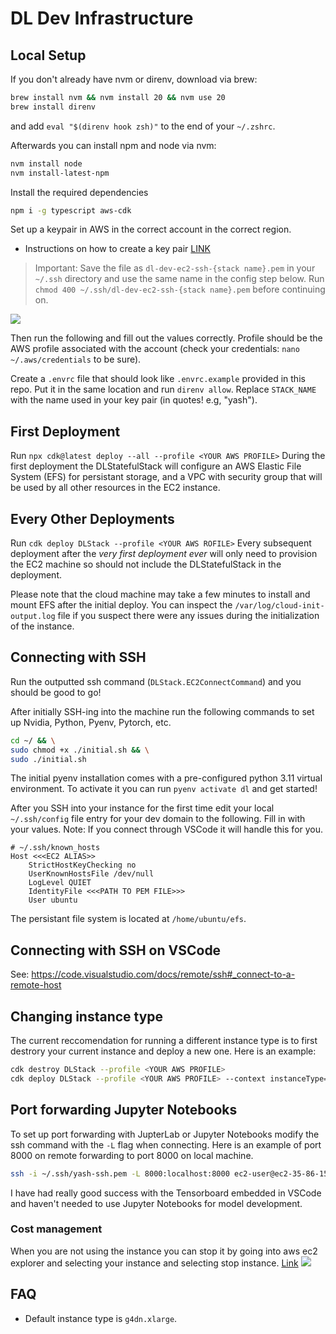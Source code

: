 # DL Dev Infrastructure

## Local Setup

If you don't already have nvm or direnv, download via brew:

```bash
brew install nvm && nvm install 20 && nvm use 20
brew install direnv
```

and add `eval "$(direnv hook zsh)"` to the end of your `~/.zshrc`.

Afterwards you can install npm and node via nvm:

```bash
nvm install node
nvm install-latest-npm
```

Install the required dependencies

```bash
npm i -g typescript aws-cdk
```

Set up a keypair in AWS in the correct account in the correct region.

- Instructions on how to create a key pair [LINK](https://docs.aws.amazon.com/AWSEC2/latest/UserGuide/create-key-pairs.html#having-ec2-create-your-key-pair)

> Important: Save the file as `dl-dev-ec2-ssh-{stack name}.pem` in your `~/.ssh` directory and use the same name in the config step below. Run `chmod 400 ~/.ssh/dl-dev-ec2-ssh-{stack name}.pem` before continuing on.

![](docs/key-pair-instructions.png)

Then run the following and fill out the values correctly.
Profile should be the AWS profile associated with the account (check your credentials: `nano ~/.aws/credentials` to be sure).

Create a `.envrc` file that should look like `.envrc.example` provided in this repo. Put it in the same location and run `direnv allow`. Replace `STACK_NAME` with the name used in your key pair (in quotes! e.g, "yash").

## First Deployment

Run `npx cdk@latest deploy --all --profile <YOUR AWS PROFILE>`
During the first deployment the DLStatefulStack will configure an AWS Elastic File System (EFS) for persistant storage, and a VPC with security group that will be used by all other resources in the EC2 instance.

## Every Other Deployments

Run `cdk deploy DLStack --profile <YOUR AWS ROFILE>`
Every subsequent deployment after the _very first deployment ever_ will only need to provision the EC2 machine so should not include the DLStatefulStack in the deployment.

Please note that the cloud machine may take a few minutes to install and mount EFS after the initial deploy. You can inspect the `/var/log/cloud-init-output.log` file if you suspect there were any issues during the initialization of the instance.

## Connecting with SSH

Run the outputted ssh command (`DLStack.EC2ConnectCommand`) and you should be good to go!

After initially SSH-ing into the machine run the following commands to set up Nvidia, Python, Pyenv, Pytorch, etc.

```sh
cd ~/ && \
sudo chmod +x ./initial.sh && \
sudo ./initial.sh
```

The initial pyenv installation comes with a pre-configured python 3.11 virtual environment. To activate it you can run `pyenv activate dl` and get started!

After you SSH into your instance for the first time edit your local `~/.ssh/config` file entry for your dev domain to the following. Fill in with your values.
Note: If you connect through VSCode it will handle this for you.
```
# ~/.ssh/known_hosts
Host <<<EC2 ALIAS>>
    StrictHostKeyChecking no
    UserKnownHostsFile /dev/null
    LogLevel QUIET
    IdentityFile <<<PATH TO PEM FILE>>>
    User ubuntu
```

The persistant file system is located at `/home/ubuntu/efs`.

## Connecting with SSH on VSCode

See: https://code.visualstudio.com/docs/remote/ssh#_connect-to-a-remote-host

## Changing instance type

The current reccomendation for running a different instance type is to first destrory your current instance and deploy a new one. Here is an example:

```sh
cdk destroy DLStack --profile <YOUR AWS PROFILE>
cdk deploy DLStack --profile <YOUR AWS PROFILE> --context instanceType=p3.2xlarge
```

## Port forwarding Jupyter Notebooks

To set up port forwarding with JupterLab or Jupyter Notebooks modify the ssh command with the `-L` flag when connecting. Here is an example of port 8000 on remote forwarding to port 8000 on local machine.

```sh
ssh -i ~/.ssh/yash-ssh.pem -L 8000:localhost:8000 ec2-user@ec2-35-86-152-92.us-west-2.compute.amazonaws.com
```

I have had really good success with the Tensorboard embedded in VSCode and haven't needed to use Jupyter Notebooks for model development.

### Cost management

When you are not using the instance you can stop it by going into aws ec2 explorer and selecting your instance and selecting stop instance. [Link](https://us-west-2.console.aws.amazon.com/ec2/home?region=us-west-2#Instances:)
![](docs/stop-instance.png)

## FAQ

- Default instance type is `g4dn.xlarge`.
